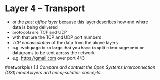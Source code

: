 # Layer 4 – Transport

- or the *post office layer* because this layer describes how and where data is being delivered 
- protocols are TCP and UDP
- with that are the TCP and UDP port numbers 
- *TCP encapsulation* of the data from the above layers
- e.g. web page is so large that you have to split it into segments or datagrams to be sent across the network 
- e.g. https://gmail.com over port 443

#networkplus **1.1** *Compare and contrast the Open Systems Interconnection (OSI) model layers and encapsulation concepts.*
